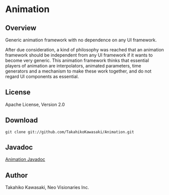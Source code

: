 Animation
=========

Overview
--------

Generic animation framework with no dependence on any UI framework.

After due consideration, a kind of philosophy was reached that an animation
framework should be independent from any UI framework if it wants to become
very generic. This animation framework thinks that essential players of
animation are interpolators, animated parameters, time generators and a
mechanism to make these work together, and do not regard UI components as
essential.

License
-------

Apache License, Version 2.0

Download
--------

    git clone git://github.com/TakahikoKawasaki/Animation.git

Javadoc
-------

[Animation Javadoc](http://takahikokawasaki.github.com/Animation/index.html)

Author
------

Takahiko Kawasaki, Neo Visionaries Inc.
